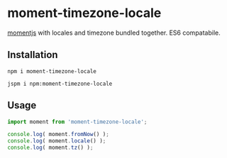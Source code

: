 # moment-timezone-locale

[momentjs](https://github.com/moment/moment) with locales and timezone bundled together.
ES6 compatabile.

## Installation

```
npm i moment-timezone-locale
```
```
jspm i npm:moment-timezone-locale
```

## Usage

```javascript
import moment from 'moment-timezone-locale';

console.log( moment.fromNow() );
console.log( moment.locale() );
console.log( moment.tz() );

```
